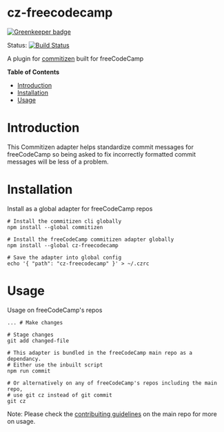 # cz-freecodecamp

[![Greenkeeper badge](https://badges.greenkeeper.io/freeCodeCamp/cz-freecodecamp.svg)](https://greenkeeper.io/)

Status:
[![Build Status](https://img.shields.io/travis/freecodecamp/cz-freecodecamp.svg?style=flat-square)](https://travis-ci.org/freecodecamp/cz-freecodecamp)

A plugin for [commitizen](https://github.com/commitizen/cz-cli) built for
freeCodeCamp

**Table of Contents**

- [Introduction](#introduction)
- [Installation](#installation)
- [Usage](#usage)

# Introduction

This Commitizen adapter helps standardize commit messages for freeCodeCamp so
being asked to fix incorrectly formatted commit messages will be less of a
problem.

# Installation

Install as a global adapter for freeCodeCamp repos

```shell
# Install the commitizen cli globally
npm install --global commitizen

# Install the freeCodeCamp commitizen adapter globally
npm install --global cz-freecodecamp

# Save the adapter into global config
echo '{ "path": "cz-freecodecamp" }' > ~/.czrc

```

# Usage

Usage on freeCodeCamp's repos

```shell
... # Make changes

# Stage changes
git add changed-file

# This adapter is bundled in the freeCodeCamp main repo as a dependancy.
# Either use the inbuilt script
npm run commit

# Or alternatively on any of freeCodeCamp's repos including the main repo,
# use git cz instead of git commit
git cz
```

Note: Please check the [contribuiting guidelines](https://github.com/freeCodeCamp/freeCodeCamp/blob/staging/CONTRIBUTING.md#method-1-editing-via-your-local-fork-recommended) on the main repo for more on usage.
